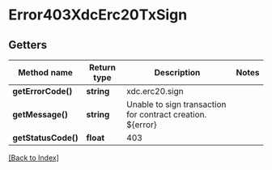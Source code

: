 # Error403XdcErc20TxSign

## Getters

Method name | Return type | Description | Notes
------------ | ------------- | ------------- | -------------
**getErrorCode()** | **string** | xdc.erc20.sign |
**getMessage()** | **string** | Unable to sign transaction for contract creation. ${error} |
**getStatusCode()** | **float** | 403 |

[[Back to Index]](../index.md)
